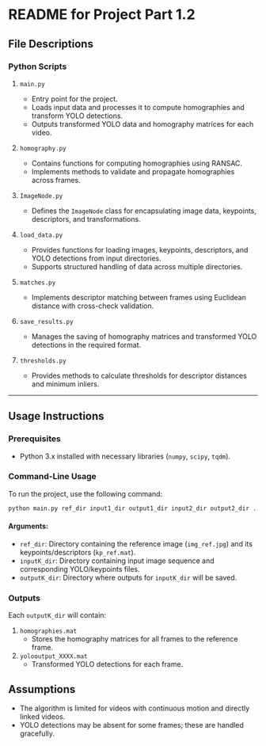 # README for Project Part 1.2

## File Descriptions

### Python Scripts
1. `main.py`
   - Entry point for the project.
   - Loads input data and processes it to compute homographies and transform YOLO detections.
   - Outputs transformed YOLO data and homography matrices for each video.

2. `homography.py`
   - Contains functions for computing homographies using RANSAC.
   - Implements methods to validate and propagate homographies across frames.

3. `ImageNode.py`
   - Defines the `ImageNode` class for encapsulating image data, keypoints, descriptors, and transformations.

4. `load_data.py`
   - Provides functions for loading images, keypoints, descriptors, and YOLO detections from input directories.
   - Supports structured handling of data across multiple directories.

5. `matches.py`
   - Implements descriptor matching between frames using Euclidean distance with cross-check validation.

8. `save_results.py`
   - Manages the saving of homography matrices and transformed YOLO detections in the required format.

9. `thresholds.py`
   - Provides methods to calculate thresholds for descriptor distances and minimum inliers.

---

## Usage Instructions

### Prerequisites
- Python 3.x installed with necessary libraries (`numpy`, `scipy`,  `tqdm`).

### Command-Line Usage
To run the project, use the following command:

```bash
python main.py ref_dir input1_dir output1_dir input2_dir output2_dir ... inputn_dir outputn_dir
```

#### Arguments:
- `ref_dir`: Directory containing the reference image (`img_ref.jpg`) and its keypoints/descriptors (`kp_ref.mat`).
- `inputK_dir`: Directory containing input image sequence and corresponding YOLO/keypoints files.
- `outputK_dir`: Directory where outputs for `inputK_dir` will be saved.

### Outputs
Each `outputK_dir` will contain:
1. `homographies.mat`
   - Stores the homography matrices for all frames to the reference frame.
2. `yolooutput_XXXX.mat`
   - Transformed YOLO detections for each frame.

## Assumptions

- The algorithm is limited for videos with continuous motion and directly linked videos. 
- YOLO detections may be absent for some frames; these are handled gracefully.
